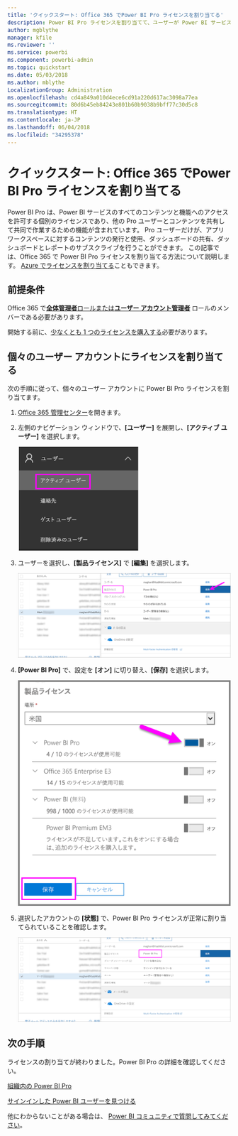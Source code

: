 ```yaml
---
title: 'クイックスタート: Office 365 でPower BI Pro ライセンスを割り当てる'
description: Power BI Pro ライセンスを割り当てて、ユーザーが Power BI サービスのすべてのコンテンツと機能にアクセスできるようにする方法を説明します。
author: mgblythe
manager: kfile
ms.reviewer: ''
ms.service: powerbi
ms.component: powerbi-admin
ms.topic: quickstart
ms.date: 05/03/2018
ms.author: mblythe
LocalizationGroup: Administration
ms.openlocfilehash: cd4a849a010d4ece6cd91a220d617ac3098a77ea
ms.sourcegitcommit: 80d6b45eb84243e801b60b9038b9bff77c30d5c8
ms.translationtype: HT
ms.contentlocale: ja-JP
ms.lasthandoff: 06/04/2018
ms.locfileid: "34295378"
---
```

# <a name="quickstart-assign-power-bi-pro-licenses-in-office-365"></a>クイックスタート: Office 365 でPower BI Pro ライセンスを割り当てる

Power BI Pro は、Power BI サービスのすべてのコンテンツと機能へのアクセスを許可する個別のライセンスであり、他の Pro ユーザーとコンテンツを共有して共同で作業するための機能が含まれています。 Pro ユーザーだけが、アプリ ワークスペースに対するコンテンツの発行と使用、ダッシュボードの共有、ダッシュボードとレポートのサブスクライブを行うことができます。 この記事では、Office 365 で Power BI Pro ライセンスを割り当てる方法について説明します。 [Azure でライセンスを割り当てる](service-admin-assigning-power-bi-pro-licenses-azure.md)こともできます。


## <a name="prerequisites"></a>前提条件

Office 365 で[**全体管理者**ロールまたは**ユーザー アカウント管理者**](https://support.office.com/article/about-office-365-admin-roles-da585eea-f576-4f55-a1e0-87090b6aaa9d?ui=en-US&rs=en-US&ad=US) ロールのメンバーである必要があります。

開始する前に、[少なくとも 1 つのライセンスを購入する](service-admin-purchasing-power-bi-pro.md)必要があります。



## <a name="assign-licenses-to-individual-user-accounts"></a>個々のユーザー アカウントにライセンスを割り当てる

次の手順に従って、個々のユーザー アカウントに Power BI Pro ライセンスを割り当てます。

1. [Office 365 管理センター](https://portal.office.com/adminportal/home#/homepage)を開きます。

2. 左側のナビゲーション ウィンドウで、**[ユーザー]** を展開し、**[アクティブ ユーザー]** を選択します。

    ![アクティブ ユーザー](media/service-admin-assigning-power-bi-pro-licenses/service-assigning-power-bi-pro-licenses-05.png)

3. ユーザーを選択し、**[製品ライセンス]** で **[編集]** を選択します。

    ![製品ライセンスの編集](media/service-admin-assigning-power-bi-pro-licenses/service-assigning-power-bi-pro-licenses-06.png)

4. **[Power BI Pro]** で、設定を **[オン]** に切り替え、**[保存]** を選択します。

    ![製品ライセンスをオンにする](media/service-admin-assigning-power-bi-pro-licenses/service-assigning-power-bi-pro-licenses-07.png)

5. 選択したアカウントの **[状態]** で、Power BI Pro ライセンスが正常に割り当てられていることを確認します。

    ![ライセンスの状態の確認](media/service-admin-assigning-power-bi-pro-licenses/service-assigning-power-bi-pro-licenses-08.png)



## <a name="next-steps"></a>次の手順

ライセンスの割り当てが終わりました。Power BI Pro の詳細を確認してください。

[組織内の Power BI Pro](service-admin-power-bi-pro-in-your-organization.md)

[サインインした Power BI ユーザーを見つける](service-admin-access-usage.md)

他にわからないことがある場合は、 [Power BI コミュニティで質問してみてください](https://community.powerbi.com/)。